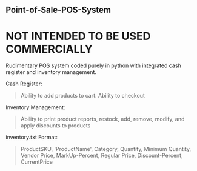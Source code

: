 ## Point-of-Sale-POS-System
# NOT INTENDED TO BE USED COMMERCIALLY #

Rudimentary POS system coded purely in python with integrated cash register and inventory management.

Cash Register:
   > Ability to add products to cart. 
   Ability to checkout

Inventory Management:
   > Ability to print product reports, restock, add, remove, modify, and apply discounts to products
  

inventory.txt Format:
  > ProductSKU, 'ProductName', Category, Quantity, Minimum Quantity, Vendor Price, MarkUp-Percent, Regular Price, Discount-Percent, CurrentPrice
